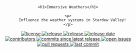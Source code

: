 <div align="center">
	
	<h1>Immersive Weathers</h1>
	
	<p>
		Influence the weather systems in Stardew Valley!
	</p>

<!--Badges-->

<p>
	<a href="https://github.com/ImaanBontle/SDV-immersive-weathers/blob/main/LICENSE">
		<img src="https://img.shields.io/github/license/ImaanBontle/SDV-immersive-weathers" alt="license">
	</a>
	<a href="https://github.com/ImaanBontle/SDV-immersive-weathers/releases">
		<img src="https://img.shields.io/github/v/release/ImaanBontle/SDV-immersive-weathers" alt="release">
	</a>
	<a href="https://github.com/ImaanBontle/SDV-immersive-weathers/releases">
		<img src="https://img.shields.io/github/v/release/ImaanBontle/SDV-immersive-weathers?include_prereleases&label=pre-release" alt="release">
	</a>
	<a href="https://github.com/ImaanBontle/SDV-immersive-weathers/releases">
		<img src="https://img.shields.io/github/release-date/ImaanBontle/SDV-immersive-weathers" alt="release date">
	</a>
	</br>
	<a href="https://github.com/ImaanBontle/SDV-immersive-weathers/graphs/contributors">
		<img src="https://img.shields.io/github/contributors/ImaanBontle/SDV-immersive-weathers" alt="contributors">
	</a>
	<a href="https://github.com/ImaanBontle/SDV-immersive-weathers/commits">
		<img src="https://img.shields.io/github/commits-since/ImaanBontle/SDV-immersive-weathers/latest?include_prereleases" alt="commits since latest release">
	</a>
	<a href="https://github.com/ImaanBontle/SDV-immersive-weathers/issues">
		<img src="https://img.shields.io/github/issues-raw/ImaanBontle/SDV-immersive-weathers" alt="open issues">
	</a>
	<a href="https://github.com/ImaanBontle/SDV-immersive-weathers/pulls">
		<img src="https://img.shields.io/github/issues-pr/ImaanBontle/SDV-immersive-weathers" alt="pull requests">
	</a>
	<a href="https://github.com/ImaanBontle/SDV-immersive-weathers/commits">
		<img src="https://img.shields.io/github/last-commit/ImaanBontle/SDV-immersive-weathers" alt="last commit">
	</a>
</p>

<!--Links-->

<h4>
	
</h4>

</div>

<!--
// Logo
// Title
/// Brief few-word description
/// Badges
/// Links
// ToC
// About
/// Sister Mods
// Getting Started
/// Installation
/// How to Use
/// Config Options
// Compatibility
/// Supported
/// Recommended
/// Incompatible
// Planned Features
// Known Issues
// Contributing
/// Feature Requests
/// Bug Reports
/// Translations
// License
// Contact
// Acknowledgements
-->

<!--Markdown Links, Images and Abbreviations-->
<!--
REFERENCES FOR INSPIRATION LAYOUTS
[best-readme]: https://github.com/othneildrew/Best-README-Template
[awesome-readme]: https://github.com/Louis3797/awesome-readme-template
[readme-article]: https://www.freecodecamp.org/news/how-to-write-a-good-readme-file/
[translation-table]: https://github.com/Pathoschild/StardewMods/#translating-the-mods
[translation-script]: https://gist.github.com/Pathoschild/040ff6c8dc863ed2a7a828aa04447033
-->

<!--
# Immersive Weathers
Framework for influencing Stardew Valley's weather systems.

This is still an early test build with minimal functionality. Most features are not yet implemented.

-->
